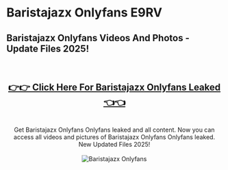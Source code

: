 # Baristajazx Onlyfans E9RV

<h2>Baristajazx Onlyfans Videos And Photos - Update Files 2025!</h2>
<br>
<div align="center">
<h2><a href="https://213.232.235.80/live/video.php?q=baristajazx-onlyfans" rel="nofollow">👉👉 Click Here For Baristajazx Onlyfans Leaked 👈👈</a></h2>

<br>
Get Baristajazx Onlyfans Onlyfans leaked and all content. Now you can access all videos and pictures of Baristajazx Onlyfans Onlyfans leaked. New Updated Files 2025!
<br>
<br>
<a href="https://213.232.235.80/live/video.php?q=baristajazx-onlyfans" rel="nofollow" data-target="animated-image.originalLink"><img src="https://i.imgur.com/dJHk4Zq.gif" alt="Baristajazx Onlyfans" style="max-width: 100%; display: inline-block;" data-target="animated-image.originalImage"></a>
</div>
<br>